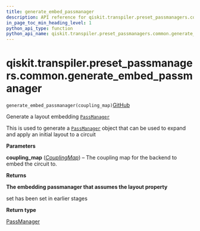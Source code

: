 ```yaml
---
title: generate_embed_passmanager
description: API reference for qiskit.transpiler.preset_passmanagers.common.generate_embed_passmanager
in_page_toc_min_heading_level: 1
python_api_type: function
python_api_name: qiskit.transpiler.preset_passmanagers.common.generate_embed_passmanager
---
```


# qiskit.transpiler.preset\_passmanagers.common.generate\_embed\_passmanager

<span id="qiskit.transpiler.preset_passmanagers.common.generate_embed_passmanager" />

`generate_embed_passmanager(coupling_map)`[GitHub](https://github.com/qiskit/qiskit/tree/stable/0.41/qiskit/transpiler/preset_passmanagers/common.py "view source code")

Generate a layout embedding [`PassManager`](qiskit.transpiler.PassManager "qiskit.transpiler.PassManager")

This is used to generate a [`PassManager`](qiskit.transpiler.PassManager "qiskit.transpiler.PassManager") object that can be used to expand and apply an initial layout to a circuit

**Parameters**

**coupling\_map** ([*CouplingMap*](qiskit.transpiler.CouplingMap "qiskit.transpiler.CouplingMap")) – The coupling map for the backend to embed the circuit to.

**Returns**

**The embedding passmanager that assumes the layout property**

set has been set in earlier stages

**Return type**

[PassManager](qiskit.transpiler.PassManager "qiskit.transpiler.PassManager")

